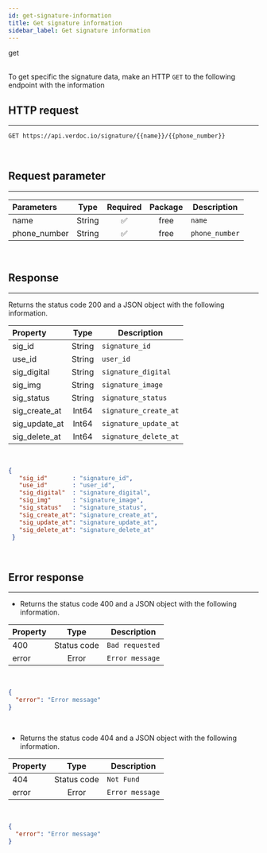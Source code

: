```yaml
---
id: get-signature-information
title: Get signature information
sidebar_label: Get signature information
---
```


<span class="badges get">get</span>
<br/>
<br/>

To get specific the signature data, make an HTTP `GET` to the following endpoint with the information

## HTTP request

---

```bash
GET https://api.verdoc.io/signature/{{name}}/{{phone_number}}
```

<br/>

## Request parameter

---

| Parameters      |    Type     | Required | Package | Description       |
| :-------------- | :---------: | :------: | :-----: | ----------------- |
| name            |   String    |    ✅    |  free   | `name`            |
| phone_number    |   String    |    ✅    |  free   | `phone_number`    |

<br/>

## Response

---

Returns the status code 200 and a JSON object with the following information.

| Property          |  Type  | Description           |
| :---------------- | :----: | --------------------- |
| sig_id            | String | `signature_id`        |
| use_id            | String | `user_id`             |
| sig_digital       | String | `signature_digital`   |
| sig_img           | String | `signature_image`     |
| sig_status        | String | `signature_status`    |
| sig_create_at     | Int64  | `signature_create_at` |
| sig_update_at     | Int64  | `signature_update_at` |
| sig_delete_at     | Int64  | `signature_delete_at` |

</br>

```json
{
   "sig_id"       : "signature_id",
   "use_id"       : "user_id",
   "sig_digital"  : "signature_digital",
   "sig_img"      : "signature_image",
   "sig_status"   : "signature_status",
   "sig_create_at": "signature_create_at",
   "sig_update_at": "signature_update_at",
   "sig_delete_at": "signature_delete_at"
 }

```
</br>

## Error response

---
- Returns the status code 400 and a JSON object with the following information.

| Property |    Type     | Description     |
| :------- | :---------: | --------------- |
| 400      | Status code | `Bad requested` |
| error    |   Error     | `Error message` |

</br>

```json
{
  "error": "Error message"
}
```

</br>

- Returns the status code 404 and a JSON object with the following information.

| Property |    Type     | Description    |
| :------- | :---------: | -------------- |
| 404      | Status code | `Not Fund`     |
| error    |   Error     | `Error message`|

<br/>

```json
{
  "error": "Error message"
}
```
